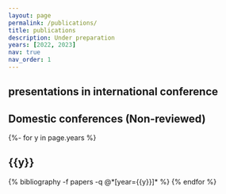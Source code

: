 ```yaml
---
layout: page
permalink: /publications/
title: publications
description: Under preparation
years: [2022, 2023]
nav: true
nav_order: 1
---
```


## presentations in international conference

## Domestic conferences (Non-reviewed)

<!-- _pages/publications.md -->
<div class="publications">

{%- for y in page.years %}
  <h2 class="year">{{y}}</h2>
  {% bibliography -f papers -q @*[year={{y}}]* %}
{% endfor %}

</div>
